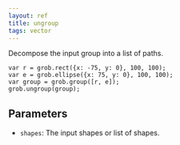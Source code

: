 ```yaml
---
layout: ref
title: ungroup
tags: vector
---
```

Decompose the input group into a list of paths.

    var r = grob.rect({x: -75, y: 0}, 100, 100);
    var e = grob.ellipse({x: 75, y: 0}, 100, 100);
    var group = grob.group([r, e]);
    grob.ungroup(group);

## Parameters
- `shapes`: The input shapes or list of shapes.
